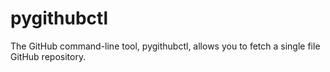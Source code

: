 # pygithubctl

The GitHub command-line tool, pygithubctl, allows you to fetch a single file GitHub repository.
